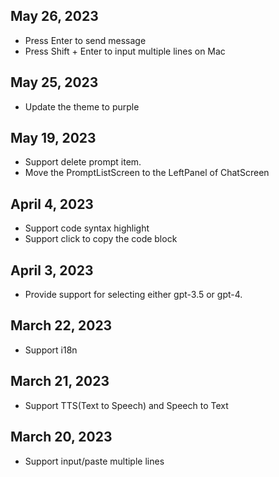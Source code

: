 ## May 26, 2023
- Press Enter to send message
- Press Shift + Enter to input multiple lines on Mac
## May 25, 2023
- Update the theme to purple
## May 19, 2023
- Support delete prompt item.
- Move the PromptListScreen to the LeftPanel of ChatScreen
## April 4, 2023
- Support code syntax highlight
- Support click to copy the code block
## April 3, 2023
- Provide support for selecting either gpt-3.5 or gpt-4.
## March 22, 2023
- Support i18n
## March 21, 2023
- Support TTS(Text to Speech) and Speech to Text
## March 20, 2023
- Support input/paste multiple lines
